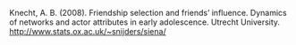 Knecht, A. B. (2008). Friendship selection and friends’ influence. Dynamics of networks and actor attributes in early adolescence. Utrecht University.
http://www.stats.ox.ac.uk/~snijders/siena/

